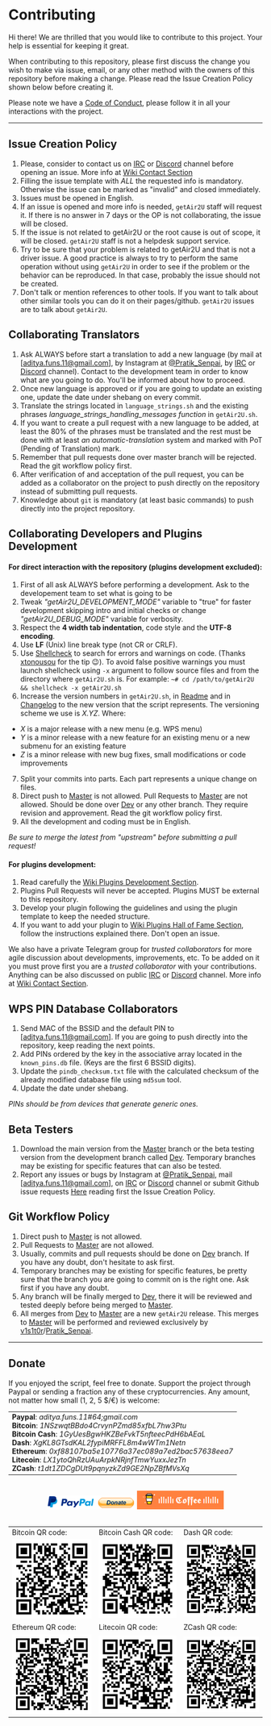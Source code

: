 # Contributing

Hi there! We are thrilled that you would like to contribute to this project. Your help is essential for keeping it great.

When contributing to this repository, please first discuss the change you wish to make via issue,
email, or any other method with the owners of this repository before making a change. Please read the Issue Creation Policy shown below before creating it.

Please note we have a [Code of Conduct], please follow it in all your interactions with the project.

---

## Issue Creation Policy

1. Please, consider to contact us on [IRC] or [Discord] channel before opening an issue. More info at [Wiki Contact Section]
2. Filling the issue template with *ALL* the requested info is mandatory. Otherwise the issue can be marked as "invalid" and closed immediately.
3. Issues must be opened in English.
4. If an issue is opened and more info is needed, `getAir2U` staff will request it. If there is no answer in 7 days or the OP is not collaborating, the issue will be closed.
5. If the issue is not related to getAir2U or the root cause is out of scope, it will be closed. `getAir2U` staff is not a helpdesk support service.
6. Try to be sure that your problem is related to getAir2U and that is not a driver issue. A good practice is always to try to perform the same operation without using `getAir2U` in order to see if the problem or the behavior can be reproduced. In that case, probably the issue should not be created.
7. Don't talk or mention references to other tools. If you want to talk about other similar tools you can do it on their pages/github. `getAir2U` issues are to talk about `getAir2U`.

## Collaborating Translators

1. Ask ALWAYS before start a translation to add a new language (by mail at [aditya.funs.11@gmail.com], by Instagram at [@Pratik_Senpai], by [IRC] or [Discord] channel). Contact to the development team in order to know what are you going to do. You'll be informed about how to proceed.
2. Once new language is approved or if you are going to update an existing one, update the date under shebang on every commit.
3. Translate the strings located in `language_strings.sh` and the existing phrases _language_strings_handling_messages function_ in `getAir2U.sh`.
4. If you want to create a pull request with a new language to be added, at least the 80% of the phrases must be translated and the rest must be done with at least _an automatic-translation_ system and marked with PoT (Pending of Translation) mark.
5. Remember that pull requests done over master branch will be rejected. Read the git workflow policy first.
6. After verification of and acceptation of the pull request, you can be added as a collaborator on the project to push directly on the repository instead of submitting pull requests.
7. Knowledge about `git` is mandatory (at least basic commands) to push directly into the project repository.

## Collaborating Developers and Plugins Development

#### For direct interaction with the repository (plugins development excluded):

1. First of all ask ALWAYS before performing a development. Ask to the developement team to set what is going to be
2. Tweak *"getAir2U_DEVELOPMENT_MODE"* variable to "true" for faster development skipping intro and initial checks or change *"getAir2U_DEBUG_MODE"* variable for verbosity.
3. Respect the **4 width tab indentation**, code style and the **UTF-8 encoding**.
4. Use **LF** (Unix) line break type (not CR or CRLF).
5. Use [Shellcheck] to search for errors and warnings on code. (Thanks [xtonousou] for the tip :wink:). To avoid false positive warnings you must launch shellcheck using `-x` argument to follow source files and from the directory where `getAir2U.sh` is. For example: `~# cd /path/to/getAir2U && shellcheck -x getAir2U.sh`
6. Increase the version numbers in `getAir2U.sh`, in [Readme] and in [Changelog] to the new version that the script represents. The versioning scheme we use is *X.YZ*. Where:
  - *X* is a major release with a new menu (e.g. WPS menu)
  - *Y* is a minor release with a new feature for an existing menu or a new submenu for an existing feature
  - *Z* is a minor release with new bug fixes, small modifications or code improvements
7. Split your commits into parts. Each part represents a unique change on files.
8. Direct push to [Master] is not allowed. Pull Requests to [Master] are not allowed. Should be done over [Dev] or any other branch. They require revision and approvement. Read the git workflow policy first. 
9. All the development and coding must be in English.

*Be sure to merge the latest from "upstream" before submitting a pull request!*

#### For plugins development:

1. Read carefully the [Wiki Plugins Development Section].
2. Plugins Pull Requests will never be accepted. Plugins MUST be external to this repository.
3. Develop your plugin following the guidelines and using the plugin template to keep the needed structure.
4. If you want to add your plugin to [Wiki Plugins Hall of Fame Section], follow the instructions explained there. Don't open an issue.

We also have a private Telegram group for *trusted collaborators* for more agile discussion about developments, improvements, etc. 
To be added on it you must prove first you are a *trusted collaborator* with your contributions.
Anything can be also discussed on public [IRC] or [Discord] channel. More info at [Wiki Contact Section].

## WPS PIN Database Collaborators

1. Send MAC of the BSSID and the default PIN to [aditya.funs.11@gmail.com]. If you are going to push directly into the repository, keep reading the next points.
2. Add PINs ordered by the key in the associative array located in the `known_pins.db` file. (Keys are the first 6 BSSID digits).
3. Update the `pindb_checksum.txt` file with the calculated checksum of the already modified database file using `md5sum` tool.
4. Update the date under shebang.

*PINs should be from devices that generate generic ones.*

## Beta Testers

1. Download the main version from the [Master] branch or the beta testing version from the development branch called [Dev]. Temporary branches may be existing for specific features that can also be tested.
2. Report any issues or bugs by Instagram at [@Pratik_Senpai], mail [aditya.funs.11@gmail.com], on [IRC] or [Discord] channel or submit Github issue requests [Here] reading first the Issue Creation Policy.

## Git Workflow Policy

1. Direct push to [Master] is not allowed.
2. Pull Requests to [Master] are not allowed.
3. Usually, commits and pull requests should be done on [Dev] branch. If you have any doubt, don't hesitate to ask first.
4. Temporary branches may be existing for specific features, be pretty sure that the branch you are going to commit on is the right one. Ask first if you have any doubt.
5. Any branch will be finally merged to [Dev], there it will be reviewed and tested deeply before being merged to [Master].
6. All merges from [Dev] to [Master] are a new `getAir2U` release. This merges to [Master] will be performed and reviewed exclusively by [v1s1t0r]/[Pratik_Senpai].

---

## Donate

If you enjoyed the script, feel free to donate. Support the project through Paypal or sending a fraction any of these cryptocurrencies. Any amount, not matter how small (1, 2, 5 $/€) is welcome:

<table>
  <tr>
    <td>
      <b>Paypal</b>: <em>aditya.funs.11#64;gmail.com</em> <br/>
      <b>Bitcoin</b>: <em>1NSzwqtBBdo4CrvynPZmd85xfbL7hw3Ptu</em> <br/>
      <b>Bitcoin Cash</b>: <em>1GyUesBgwHKZBeFvkT5nfteecPdH6bAEaL</em> <br/>
      <b>Dash</b>: <em>XgKL8GTsdKAL2fypiMRFFL8m4wWTm1Netn</em> <br/>
      <b>Ethereum</b>: <em>0xf88107ba5e10776a37ec089a7ed2bac57638eea7</em> <br/>
      <b>Litecoin</b>: <em>LX1ytoQhRzUAuArpkNRjnfTmwYuxxJezTn</em> <br/>
      <b>ZCash</b>: <em>t1dt1ZDCgDUt9pqnyzkZd9GE2NpZBfMVsXq</em>
    </td>
  </tr>
</table>

<br/>

<div align="center">
    <a href="https://www.paypal.com/cgi-bin/webscr?cmd=_s-xclick&hosted_button_id=7ELM486P7XKKG"><img src="https://raw.githubusercontent.com/v1s1t0r999/getAir2U/master/imgs/banners/paypal_donate.png" alt="Paypal" title="Paypal"/></a>
    <a href="https://www.buymeacoffee.com/v1s1t0r999"><img src="https://raw.githubusercontent.com/v1s1t0r999/getAir2U/master/imgs/banners/buymeacoffee.png" alt="Buy me a coffee" title="Buy me a coffee"/></a>
</div>

<br/>

<div align="center">
  <table>
    <tr>
      <td>
        Bitcoin QR code:
      </td>
      <td>
        Bitcoin Cash QR code:
      </td>
      <td>
        Dash QR code:
      </td>
    </tr>
    <tr>
      <td>
        <img src="https://raw.githubusercontent.com/v1s1t0r999/getAir2U/master/imgs/banners/bitcoin_qr.png" alt="Bitcoin" title="Bitcoin"/>
      </td>
      <td>
        <img src="https://raw.githubusercontent.com/v1s1t0r999/getAir2U/master/imgs/banners/bitcoincash_qr.png" alt="Bitcoin Cash" title="Bitcoin Cash"/>
      </td>
      <td>
        <img src="https://raw.githubusercontent.com/v1s1t0r999/getAir2U/master/imgs/banners/dash_qr.png" alt="Dash" title="Dash"/>
      </td>
    </tr>
    <tr>
      <td>
        Ethereum QR code:
      </td>
      <td>
        Litecoin QR code:
      </td>
      <td>
        ZCash QR code:
      </td>
    </tr>
    <tr>
      <td>
        <img src="https://raw.githubusercontent.com/v1s1t0r999/getAir2U/master/imgs/banners/ethereum_qr.png" alt="Ethereum" title="Ethereum"/>
      </td>
      <td>
        <img src="https://raw.githubusercontent.com/v1s1t0r999/getAir2U/master/imgs/banners/litecoin_qr.png" alt="Litecoin" title="Litecoin"/>
      </td>
      <td>
        <img src="https://raw.githubusercontent.com/v1s1t0r999/getAir2U/master/imgs/banners/zcash_qr.png" alt="ZCash" title="ZCash"/>
      </td>
    </tr>
  </table>
</div>

<!-- MDs -->
[Readme]: README.md
[Changelog]: CHANGELOG.md
[Code of Conduct]: CODE_OF_CONDUCT.md

<!-- Github -->
[Shellcheck]: https://github.com/koalaman/shellcheck "shellcheck.hs"
[Here]: https://github.com/v1s1t0r999/getAir2U/issues/new/choose
[Master]: https://github.com/v1s1t0r999/getAir2U/tree/master
[Dev]: https://github.com/v1s1t0r999/getAir2U/tree/dev
[xtonousou]: https://github.com/xtonousou "xT"
[v1s1t0r]: https://github.com/v1s1t0r999
[Pratik_Senpai]: https://github.com/Pratik_Senpai
[Wiki Contact Section]: https://github.com/v1s1t0r999/getAir2U/wiki/Contact
[Wiki Plugins Development Section]: https://github.com/v1s1t0r999/getAir2U/wiki/Plugins%20Development
[Wiki Plugins Hall of Fame Section]: https://github.com/v1s1t0r999/getAir2U/wiki/Plugins%20Hall%20of%20Fame

<!-- Other -->
[@Pratik_Senpai]: https://Instagram.com/Pratik_Senpai
[Discord]: https://discord.gg/sQ9dgt9
[IRC]: https://webchat.freenode.net/
